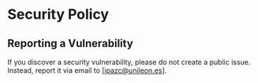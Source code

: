 # Security Policy

## Reporting a Vulnerability
If you discover a security vulnerability, please do not create a public issue. Instead, report it via email to [ipazc@unileon.es].

